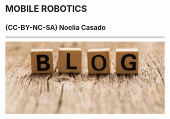 # MOBILE ROBOTICS            

## (CC-BY-NC-SA) Noelia Casado

-----------

<div align="">
  <a href="https://github.com/Noeliacj/Noeliacj.github.io.git">
    <img src="blog_noelia.jpg"
    width="600"
    alt="Link to Blog">
  </a>
</div>

